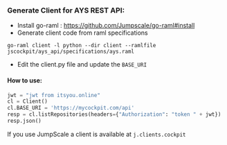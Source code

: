 
### Generate Client for AYS REST API:
- Install go-raml : https://github.com/Jumpscale/go-raml#install
- Generate client code from raml specifications
```
go-raml client -l python --dir client --ramlfile jscockpit/ays_api/specifications/ays.raml
```
- Edit the client.py file and update the `BASE_URI`

#### How to use:
```python
jwt = "jwt from itsyou.online"
cl = Client()
cl.BASE_URI = 'https://mycockpit.com/api'
resp = cl.listRepositories(headers={"Authorization": "token " + jwt})
resp.json()
```

If you use JumpScale a client is available at `j.clients.cockpit`
